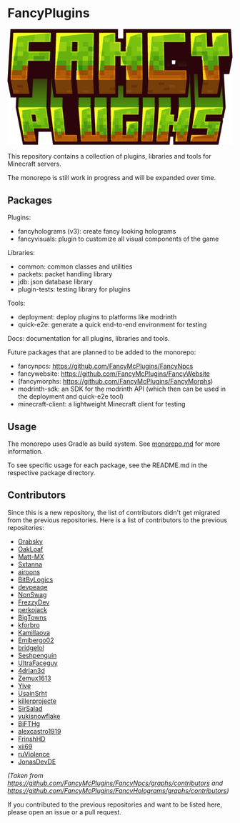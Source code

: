 # FancyPlugins

![](docs/src/static/fancyplugins-banner.png)

This repository contains a collection of plugins, libraries and tools for Minecraft servers.

The monorepo is still work in progress and will be expanded over time.

## Packages

Plugins:
- fancyholograms (v3): create fancy looking holograms
- fancyvisuals: plugin to customize all visual components of the game

Libraries:
- common: common classes and utilities
- packets: packet handling library
- jdb: json database library
- plugin-tests: testing library for plugins

Tools:
- deployment: deploy plugins to platforms like modrinth
- quick-e2e: generate a quick end-to-end environment for testing

Docs: documentation for all plugins, libraries and tools.

Future packages that are planned to be added to the monorepo:
- fancynpcs: https://github.com/FancyMcPlugins/FancyNpcs
- fancywebsite: https://github.com/FancyMcPlugins/FancyWebsite
- (fancymorphs: https://github.com/FancyMcPlugins/FancyMorphs)
- modrinth-sdk: an SDK for the modrinth API (which then can be used in the deployment and quick-e2e tool)
- minecraft-client: a lightweight Minecraft client for testing

## Usage

The monorepo uses Gradle as build system. See [monorepo.md](docs/src/development-guidelines/monorepo.md) for more information.

To see specific usage for each package, see the README.md in the respective package directory.

## Contributors

Since this is a new repository, the list of contributors didn't get migrated from the previous repositories.
Here is a list of contributors to the previous repositories:

- [Grabsky](https://github.com/Grabsky)
- [OakLoaf](https://github.com/OakLoaf)
- [Matt-MX](https://github.com/MattMX)
- [Sxtanna](https://github.com/Sxtanna)
- [airoons](https://github.com/airoons)
- [BitByLogics](https://github.com/BitByLogics)
- [devpeaqe](https://github.com/devpeaqe)
- [NonSwag](https://github.com/NonSwag)
- [FrezzyDev](https://github.com/FrezzyDev)
- [perkojack](https://github.com/perkojack)
- [BigTowns](https://github.com/BigTowns)
- [kforbro](https://github.com/kforbro)
- [Kamillaova](https://github.com/Kamillaova)
- [Emibergo02](https://github.com/Emibergo02)
- [bridgelol](https://github.com/bridgelol)
- [Seshpenguin](https://github.com/Seshpenguin)
- [UltraFaceguy](https://github.com/UltraFaceguy)
- [4drian3d](https://github.com/4drian3d)
- [Zemux1613](https://github.com/Zemux1613)
- [Yive](https://github.com/Yive)
- [UsainSrht](https://github.com/UsainSrht)
- [killerprojecte](https://github.com/killerprojecte)
- [SirSalad](https://github.com/SirSalad)
- [yukisnowflake](https://github.com/yukisnowflake)
- [BiFTHg](https://github.com/BiFTHg)
- [alexcastro1919](https://github.com/alexcastro1919)
- [FrinshHD](https://github.com/FrinshHD)
- [xii69](https://github.com/xii69)
- [ruViolence](https://github.com/ruViolence)
- [JonasDevDE](https://github.com/JonasDevDE)

*(Taken from https://github.com/FancyMcPlugins/FancyNpcs/graphs/contributors and https://github.com/FancyMcPlugins/FancyHolograms/graphs/contributors)*

If you contributed to the previous repositories and want to be listed here, please open an issue or a pull request.
